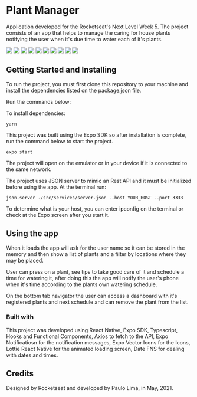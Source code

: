 # Plant Manager

Application developed for the Rocketseat's Next Level Week 5. The project consists of an app that helps to manage the caring for house plants notifying the user when it's due time to water each of it's plants.

![](https://imgur.com/WdaqWeA.png)
![](https://imgur.com/EiCSmWn.png)
![](https://imgur.com/RzerBpf.png)
![](https://imgur.com/NxnUJ4P.png)
![](https://imgur.com/yK38CE6.png)
![](https://imgur.com/eZSFkS5.png)
![](https://imgur.com/JwL52pt.png)
![](https://imgur.com/eLZRYHK.png)
![](https://imgur.com/55A10cV.png)
![](https://imgur.com/w8ToTkk.png)

## Getting Started and Installing

To run the project, you must first clone this repository to your machine and install the dependencies listed on the package.json file.

Run the commands below:

To install dependencies:
```
yarn
```

This project was built using the Expo SDK so after installation is complete, run the command below to start the project.
```
expo start
```
The project will open on the emulator or in your device if it is connected to the same network.

The project uses JSON server to mimic an Rest API and it must be initialized before using the app. At the terminal run: 
```
json-server ./src/services/server.json --host YOUR_HOST --port 3333
``` 

To determine what is your host, you can enter ipconfig on the terminal or check at the Expo screen after you start it.

## Using the app

When it loads the app will ask for the user name so it can be stored in the memory and then show a list of plants and a filter by locations where they may be placed. 

User can press on a plant, see tips to take good care of it and schedule a time for watering it, after doing this the app will notify the user's phone when it's time according to the plants own watering schedule.

On the bottom tab navigator the user can access a dashboard with it's registered plants and next schedule and can remove the plant from the list.


### Built with
This project was developed using React Native, Expo SDK, Typescript, Hooks and Functional Components, Axios to fetch to the API, Expo Notificatiosn for the notification messages, Expo Vector Icons for the Icons, Lottie React Native for the animated loading screen, Date FNS for dealing with dates and times.

## Credits
Designed by Rocketseat and developed by Paulo Lima, in May, 2021. 


